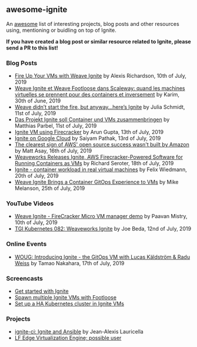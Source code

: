## awesome-ignite

An [awesome](https://github.com/sindresorhus/awesome) list of interesting projects, blog posts and other resources
using, mentioning or buidling on top of Ignite.

**If you have created a blog post or similar resource related to Ignite, please send a PR to this list!**

### Blog Posts

 - [Fire Up Your VMs with Weave Ignite](https://www.weave.works/blog/fire-up-your-vms-with-weave-ignite) by Alexis Richardson, 10th of July, 2019
 - [Weave Ignite et Weave Footloose dans Scaleway: quand les machines virtuelles se prennent pour des containers et inversement](https://medium.com/@abenahmed1/weave-ignite-et-weave-footloose-dans-scaleway-quand-les-machines-virtuelles-se-prennent-pour-des-e28f5312a59f) by Karim, 30th of June, 2019
 - [Weave didn’t start the fire, but anyway…here’s Ignite](https://devclass.com/2019/07/11/weave-didnt-start-the-fire-but-anyway-heres-ignite/) by Julia Schmidt, 11st of July, 2019
 - [Das Projekt Ignite soll Container und VMs zusammenbringen](https://www.heise.de/developer/meldung/Das-Projekt-Ignite-soll-Container-und-VMs-zusammenbringen-4468075.html) by Matthias Parbel, 11st of July, 2019
 - [Ignite VM using Firecracker](http://arun-gupta.github.io/ignite-firecracker/) by Arun Gupta, 13th of July, 2019
 - [Ignite on Google Cloud](https://blog.kubernauts.io/ignite-on-google-cloud-5d5228a5ffec) by Saiyam Pathak, 13rd of July, 2019
 - [The clearest sign of AWS' open source success wasn't built by Amazon](https://www.techrepublic.com/article/the-clearest-sign-of-aws-open-source-success-wasnt-built-by-amazon) by Matt Asay, 16th of July, 2019
 - [Weaveworks Releases Ignite, AWS Firecracker-Powered Software for Running Containers as VMs](https://www.infoq.com/news/2019/07/weaveworks-ignite-firecracker) by Richard Seroter, 18th of July, 2019
 - [Ignite - container workload in real virtual machines](https://felixwiedmann.de/ignite/) by Felix Wiedmann, 20th of July, 2019
 - [Weave Ignite Brings a Container GitOps Experience to VMs](https://thenewstack.io/weave-ignite-brings-a-container-gitops-experience-to-vms/) by Mike Melanson, 25th of July, 2019


### YouTube Videos

 - [Weave Ignite - FireCracker Micro VM manager demo](https://youtu.be/s_O75zt-oBg) by Paavan Mistry, 10th of July, 2019
 - [TGI Kubernetes 082: Weaveworks Ignite](https://youtu.be/aq-wlslJ5MQ) by Joe Beda, 12nd of July, 2019

### Online Events

 - [WOUG: Introducing Ignite - the GitOps VM with Lucas Käldström & Radu Weiss](https://www.meetup.com/Weave-User-Group/events/262973798/) by Tamao Nakahara, 17th of July, 2019


### Screencasts

 - [Get started with Ignite](https://asciinema.org/a/252221)
 - [Spawn multiple Ignite VMs with Footloose](https://asciinema.org/a/251272)
 - [Set up a HA Kubernetes cluster in Ignite VMs](https://asciinema.org/a/252343)

### Projects

 - [ignite-ci: Ignite and Ansible](https://gitlab.com/neith00/ignite-ci) by Jean-Alexis Lauricella
 - [LF Edge Virtualization Engine; possible user](https://github.com/lf-edge/eve/blob/master/docs/CONTAINERS.md)

